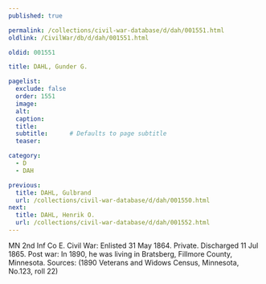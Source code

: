 ```yaml
---
published: true

permalink: /collections/civil-war-database/d/dah/001551.html
oldlink: /CivilWar/db/d/dah/001551.html

oldid: 001551

title: DAHL, Gunder G.

pagelist:
  exclude: false
  order: 1551
  image: 
  alt:
  caption:
  title:
  subtitle:      # Defaults to page subtitle
  teaser:

category: 
  - D 
  - DAH

previous:
  title: DAHL, Gulbrand
  url: /collections/civil-war-database/d/dah/001550.html  
next:
  title: DAHL, Henrik O.
  url: /collections/civil-war-database/d/dah/001552.html   
---
```

MN 2nd Inf Co E. Civil War: Enlisted 31 May 1864. Private. Discharged 11 Jul 1865. Post war: In 1890, he was living in Bratsberg, Fillmore County, Minnesota. Sources: (1890 Veterans and Widows Census, Minnesota, No.123, roll 22)